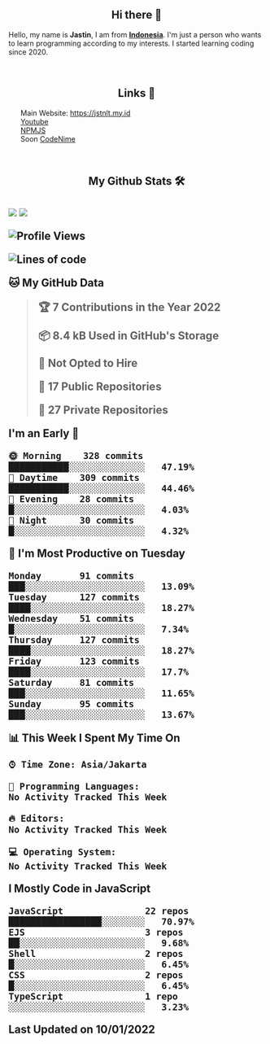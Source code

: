 <h2 align="center">Hi there 👋</h2>
Hello, my name is <strong>Jastin</strong>, I am from <strong><a href="https://en.m.wikipedia.org/wiki/Indonesia">Indonesia</a></strong>. I'm just a person who wants to learn programming according to my interests. I started learning coding since 2020.
 
&nbsp;
 
<h2 align="center">Links 🔗</h2>
<ul>
 Main Website: <a href="https://jstnlt.my.id" target="_blank">https://jstnlt.my.id</a><br>
 <a href="https://youtube.com/c/JastinCh" target="_blank">Youtube</a><br>
<a href="https://www.npmjs.com/~jastinlt">NPMJS</a><br>
Soon <a href="https://codenime.xyz">CodeNime</a><br>
 </ul>
 
&nbsp;
 
<h2 align="center">My Github Stats 🛠<h2>
 <a href="https://ko-fi.com/jastinch" target="_blank"><img src="https://github-readme-stats.vercel.app/api?username=JastinXyz&show_icons=true&theme=algolia"></a>
 <a href="https://ko-fi.com/jastinch" target="_blank"><img src="https://github-profile-summary-cards.vercel.app/api/cards/profile-details?username=JastinXyz&theme=monokai"></a>

<!--START_SECTION:waka-->
![Profile Views](http://img.shields.io/badge/Profile%20Views-36-blue)

![Lines of code](https://img.shields.io/badge/From%20Hello%20World%20I%27ve%20Written-180%20Thousand%20lines%20of%20code-blue)

**🐱 My GitHub Data** 

> 🏆 7 Contributions in the Year 2022
 > 
> 📦 8.4 kB Used in GitHub's Storage 
 > 
> 🚫 Not Opted to Hire
 > 
> 📜 17 Public Repositories 
 > 
> 🔑 27 Private Repositories  
 > 
**I'm an Early 🐤** 

```text
🌞 Morning    328 commits    ███████████░░░░░░░░░░░░░░   47.19% 
🌆 Daytime    309 commits    ███████████░░░░░░░░░░░░░░   44.46% 
🌃 Evening    28 commits     █░░░░░░░░░░░░░░░░░░░░░░░░   4.03% 
🌙 Night      30 commits     █░░░░░░░░░░░░░░░░░░░░░░░░   4.32%

```
📅 **I'm Most Productive on Tuesday** 

```text
Monday       91 commits     ███░░░░░░░░░░░░░░░░░░░░░░   13.09% 
Tuesday      127 commits    ████░░░░░░░░░░░░░░░░░░░░░   18.27% 
Wednesday    51 commits     █░░░░░░░░░░░░░░░░░░░░░░░░   7.34% 
Thursday     127 commits    ████░░░░░░░░░░░░░░░░░░░░░   18.27% 
Friday       123 commits    ████░░░░░░░░░░░░░░░░░░░░░   17.7% 
Saturday     81 commits     ███░░░░░░░░░░░░░░░░░░░░░░   11.65% 
Sunday       95 commits     ███░░░░░░░░░░░░░░░░░░░░░░   13.67%

```


📊 **This Week I Spent My Time On** 

```text
⌚︎ Time Zone: Asia/Jakarta

💬 Programming Languages: 
No Activity Tracked This Week

🔥 Editors: 
No Activity Tracked This Week

💻 Operating System: 
No Activity Tracked This Week

```

**I Mostly Code in JavaScript** 

```text
JavaScript               22 repos            █████████████████░░░░░░░░   70.97% 
EJS                      3 repos             ██░░░░░░░░░░░░░░░░░░░░░░░   9.68% 
Shell                    2 repos             █░░░░░░░░░░░░░░░░░░░░░░░░   6.45% 
CSS                      2 repos             █░░░░░░░░░░░░░░░░░░░░░░░░   6.45% 
TypeScript               1 repo              ░░░░░░░░░░░░░░░░░░░░░░░░░   3.23%

```



 Last Updated on 10/01/2022
<!--END_SECTION:waka-->
